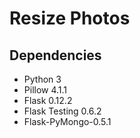 # Resize Photos

## Dependencies

- Python 3
- Pillow 4.1.1
- Flask 0.12.2
- Flask Testing 0.6.2
- Flask-PyMongo-0.5.1
